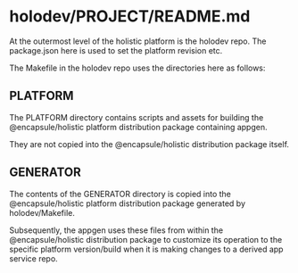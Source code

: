 # holodev/PROJECT/README.md

At the outermost level of the holistic platform is the holodev repo. The package.json here is used to set the platform revision etc.

The Makefile in the holodev repo uses the directories here as follows:

## PLATFORM

The PLATFORM directory contains scripts and assets for building the @encapsule/holistic platform distribution package containing appgen.

They are not copied into the @encapsule/holistic distribution package itself.

## GENERATOR

The contents of the GENERATOR directory is copied into the @encapsule/holistic platform distribution package generated by holodev/Makefile.

Subsequently, the appgen uses these files from within the @encapsule/holistic distribution package to customize its operation to the specific platform version/build when it is making changes to a derived app service repo.

